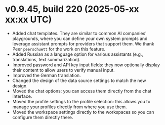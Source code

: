 # v0.9.45, build 220 (2025-05-xx xx:xx UTC)
- Added chat templates. They are similar to common AI companies' playgrounds, where you can define your own system prompts and leverage assistant prompts for providers that support them. We thank Peer `peerschuett` for the work on this feature.
- Added Russian as a language option for various assistants (e.g., translations, text summarization).
- Improved password and API key input fields: they now optionally display their content to allow users to verify manual input.
- Improved the German translation.
- Changed the design of the data source settings to match the new design.
- Moved the chat options: you can access them directly from the chat interface.
- Moved the profile settings to the profile selection: this allows you to manage your profiles directly from where you use them.
- Moved the workspace settings directly to the workspaces so you can configure them directly there.